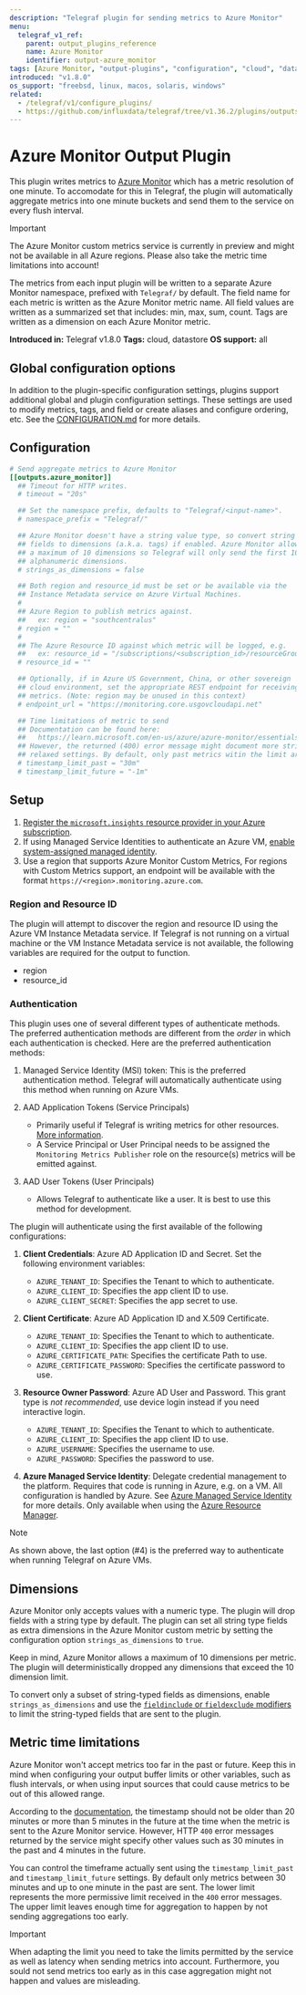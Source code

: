 ```yaml
---
description: "Telegraf plugin for sending metrics to Azure Monitor"
menu:
  telegraf_v1_ref:
    parent: output_plugins_reference
    name: Azure Monitor
    identifier: output-azure_monitor
tags: [Azure Monitor, "output-plugins", "configuration", "cloud", "datastore"]
introduced: "v1.8.0"
os_support: "freebsd, linux, macos, solaris, windows"
related:
  - /telegraf/v1/configure_plugins/
  - https://github.com/influxdata/telegraf/tree/v1.36.2/plugins/outputs/azure_monitor/README.md, Azure Monitor Plugin Source
---
```


# Azure Monitor Output Plugin

This plugin writes metrics to [Azure Monitor](https://learn.microsoft.com/en-us/azure/azure-monitor) which has
a metric resolution of one minute. To accomodate for this in Telegraf, the
plugin will automatically aggregate metrics into one minute buckets and send
them to the service on every flush interval.

> [!IMPORTANT]
> The Azure Monitor custom metrics service is currently in preview and might
> not be available in all Azure regions.
> Please also take the metric time limitations into
> account!

The metrics from each input plugin will be written to a separate Azure Monitor
namespace, prefixed with `Telegraf/` by default. The field name for each metric
is written as the Azure Monitor metric name. All field values are written as a
summarized set that includes: min, max, sum, count. Tags are written as a
dimension on each Azure Monitor metric.

**Introduced in:** Telegraf v1.8.0
**Tags:** cloud, datastore
**OS support:** all

[azure_monitor]: https://learn.microsoft.com/en-us/azure/azure-monitor

## Global configuration options <!-- @/docs/includes/plugin_config.md -->

In addition to the plugin-specific configuration settings, plugins support
additional global and plugin configuration settings. These settings are used to
modify metrics, tags, and field or create aliases and configure ordering, etc.
See the [CONFIGURATION.md](/telegraf/v1/configuration/#plugins) for more details.

[CONFIGURATION.md]: ../../../docs/CONFIGURATION.md#plugins

## Configuration

```toml @sample.conf
# Send aggregate metrics to Azure Monitor
[[outputs.azure_monitor]]
  ## Timeout for HTTP writes.
  # timeout = "20s"

  ## Set the namespace prefix, defaults to "Telegraf/<input-name>".
  # namespace_prefix = "Telegraf/"

  ## Azure Monitor doesn't have a string value type, so convert string
  ## fields to dimensions (a.k.a. tags) if enabled. Azure Monitor allows
  ## a maximum of 10 dimensions so Telegraf will only send the first 10
  ## alphanumeric dimensions.
  # strings_as_dimensions = false

  ## Both region and resource_id must be set or be available via the
  ## Instance Metadata service on Azure Virtual Machines.
  #
  ## Azure Region to publish metrics against.
  ##   ex: region = "southcentralus"
  # region = ""
  #
  ## The Azure Resource ID against which metric will be logged, e.g.
  ##   ex: resource_id = "/subscriptions/<subscription_id>/resourceGroups/<resource_group>/providers/Microsoft.Compute/virtualMachines/<vm_name>"
  # resource_id = ""

  ## Optionally, if in Azure US Government, China, or other sovereign
  ## cloud environment, set the appropriate REST endpoint for receiving
  ## metrics. (Note: region may be unused in this context)
  # endpoint_url = "https://monitoring.core.usgovcloudapi.net"

  ## Time limitations of metric to send
  ## Documentation can be found here:
  ##   https://learn.microsoft.com/en-us/azure/azure-monitor/essentials/metrics-store-custom-rest-api?tabs=rest#timestamp
  ## However, the returned (400) error message might document more strict or
  ## relaxed settings. By default, only past metrics witin the limit are sent.
  # timestamp_limit_past = "30m"
  # timestamp_limit_future = "-1m"
```

## Setup

1. [Register the `microsoft.insights` resource provider in your Azure
   subscription]().
1. If using Managed Service Identities to authenticate an Azure VM, [enable
   system-assigned managed identity]().
1. Use a region that supports Azure Monitor Custom Metrics, For regions with
   Custom Metrics support, an endpoint will be available with the format
   `https://<region>.monitoring.azure.com`.

[resource provider]: https://docs.microsoft.com/en-us/azure/azure-resource-manager/resource-manager-supported-services

[enable msi]: https://docs.microsoft.com/en-us/azure/active-directory/managed-service-identity/qs-configure-portal-windows-vm

### Region and Resource ID

The plugin will attempt to discover the region and resource ID using the Azure
VM Instance Metadata service. If Telegraf is not running on a virtual machine or
the VM Instance Metadata service is not available, the following variables are
required for the output to function.

* region
* resource_id

### Authentication

This plugin uses one of several different types of authenticate methods. The
preferred authentication methods are different from the *order* in which each
authentication is checked. Here are the preferred authentication methods:

1. Managed Service Identity (MSI) token: This is the preferred authentication
   method. Telegraf will automatically authenticate using this method when
   running on Azure VMs.
2. AAD Application Tokens (Service Principals)

    * Primarily useful if Telegraf is writing metrics for other resources.
      [More information](https://docs.microsoft.com/en-us/azure/active-directory/develop/active-directory-application-objects).
    * A Service Principal or User Principal needs to be assigned the `Monitoring
      Metrics Publisher` role on the resource(s) metrics will be emitted
      against.

3. AAD User Tokens (User Principals)

    * Allows Telegraf to authenticate like a user. It is best to use this method
      for development.

[principal]: https://docs.microsoft.com/en-us/azure/active-directory/develop/active-directory-application-objects

The plugin will authenticate using the first available of the following
configurations:

1. **Client Credentials**: Azure AD Application ID and Secret. Set the following
   environment variables:

    * `AZURE_TENANT_ID`: Specifies the Tenant to which to authenticate.
    * `AZURE_CLIENT_ID`: Specifies the app client ID to use.
    * `AZURE_CLIENT_SECRET`: Specifies the app secret to use.

1. **Client Certificate**: Azure AD Application ID and X.509 Certificate.

    * `AZURE_TENANT_ID`: Specifies the Tenant to which to authenticate.
    * `AZURE_CLIENT_ID`: Specifies the app client ID to use.
    * `AZURE_CERTIFICATE_PATH`: Specifies the certificate Path to use.
    * `AZURE_CERTIFICATE_PASSWORD`: Specifies the certificate password to use.

1. **Resource Owner Password**: Azure AD User and Password. This grant type is
   *not recommended*, use device login instead if you need interactive login.

    * `AZURE_TENANT_ID`: Specifies the Tenant to which to authenticate.
    * `AZURE_CLIENT_ID`: Specifies the app client ID to use.
    * `AZURE_USERNAME`: Specifies the username to use.
    * `AZURE_PASSWORD`: Specifies the password to use.

1. **Azure Managed Service Identity**: Delegate credential management to the
   platform. Requires that code is running in Azure, e.g. on a VM. All
   configuration is handled by Azure. See [Azure Managed Service Identity](https://docs.microsoft.com/en-us/azure/active-directory/msi-overview)
   for more details. Only available when using the [Azure Resource
   Manager]().

[msi]: https://docs.microsoft.com/en-us/azure/active-directory/msi-overview
[arm]: https://docs.microsoft.com/en-us/azure/azure-resource-manager/resource-group-overview

> [!NOTE]
> As shown above, the last option (#4) is the preferred way to authenticate
> when running Telegraf on Azure VMs.

## Dimensions

Azure Monitor only accepts values with a numeric type. The plugin will drop
fields with a string type by default. The plugin can set all string type fields
as extra dimensions in the Azure Monitor custom metric by setting the
configuration option `strings_as_dimensions` to `true`.

Keep in mind, Azure Monitor allows a maximum of 10 dimensions per metric. The
plugin will deterministically dropped any dimensions that exceed the 10
dimension limit.

To convert only a subset of string-typed fields as dimensions, enable
`strings_as_dimensions` and use the [`fieldinclude` or `fieldexclude`
modifiers]() to limit the string-typed fields that are sent to
the plugin.

[conf-modifiers]: ../../../docs/CONFIGURATION.md#modifiers

## Metric time limitations

Azure Monitor won't accept metrics too far in the past or future. Keep this in
mind when configuring your output buffer limits or other variables, such as
flush intervals, or when using input sources that could cause metrics to be
out of this allowed range.

According to the [documentation](https://learn.microsoft.com/en-us/azure/azure-monitor/essentials/metrics-store-custom-rest-api?tabs=rest#timestamp), the timestamp should not be
older than 20 minutes or more than 5 minutes in the future at the time when the
metric is sent to the Azure Monitor service. However, HTTP `400` error messages
returned by the service might specify other values such as 30 minutes in the
past and 4 minutes in the future.

You can control the timeframe actually sent using the `timestamp_limit_past` and
`timestamp_limit_future` settings. By default only metrics between 30 minutes
and up to one minute in the past are sent. The lower limit represents the more
permissive limit received in the `400` error messages. The upper limit leaves
enough time for aggregation to happen by not sending aggregations too early.

> [!IMPORTANT]
> When adapting the limit you need to take the limits permitted by the service
> as well as latency when sending metrics into account. Furthermore, you sould
> not send metrics too early as in this case aggregation might not happen and
> values are misleading.

[timestamp_docs]: https://learn.microsoft.com/en-us/azure/azure-monitor/essentials/metrics-store-custom-rest-api?tabs=rest#timestamp
